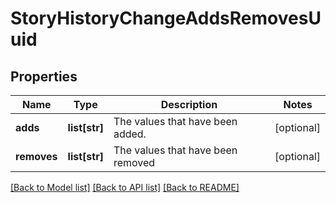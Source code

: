 # StoryHistoryChangeAddsRemovesUuid

## Properties
Name | Type | Description | Notes
------------ | ------------- | ------------- | -------------
**adds** | **list[str]** | The values that have been added. | [optional] 
**removes** | **list[str]** | The values that have been removed | [optional] 

[[Back to Model list]](../README.md#documentation-for-models) [[Back to API list]](../README.md#documentation-for-api-endpoints) [[Back to README]](../README.md)

